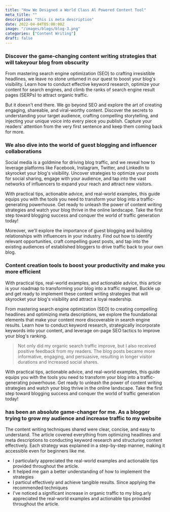 ```yaml
---
title: "How We Designed a World Class Al Powered Content Tool"
meta_title: ""
description: "this is meta description"
date: 2022-04-04T05:00:00Z
image: "/images/blogs/blog-3.png"
categories: ["Content Writing"]
draft: false
---
```


### Discover the game-changing content writing strategies that will takeyour blog from obscurity

From mastering search engine optimization (SEO) to crafting irresistible headlines, we leave no stone unturned in our quest to boost your blog's visibility. Learn how to conduct effective keyword research, optimize your content for search engines, and climb the ranks of search engine result pages (SERPs) to attract organic traffic.

But it doesn't end there. We go beyond SEO and explore the art of creating engaging, shareable, and viral-worthy content. Discover the secrets to understanding your target audience, crafting compelling storytelling, and injecting your unique voice into every piece you publish. Capture your readers' attention from the very first sentence and keep them coming back for more.

### We also dive into the world of guest blogging and influencer collaborations

Social media is a goldmine for driving blog traffic, and we reveal how to leverage platforms like Facebook, Instagram, Twitter, and LinkedIn to skyrocket your blog's visibility. Uncover strategies to optimize your posts for social sharing, engage with your audience, and tap into the vast networks of influencers to expand your reach and attract new visitors.

With practical tips, actionable advice, and real-world examples, this guide equips you with the tools you need to transform your blog into a traffic-generating powerhouse. Get ready to unleash the power of content writing strategies and watch your blog thrive in the online landscape. Take the first step toward blogging success and conquer the world of traffic generation today!

Moreover, we'll explore the importance of guest blogging and building relationships with influencers in your industry. Find out how to identify relevant opportunities, craft compelling guest posts, and tap into the existing audiences of established bloggers to drive traffic back to your own blog.

### Content creation tools to boost your productivity and make you more efficient

With practical tips, real-world examples, and actionable advice, this article is your roadmap to transforming your blog into a traffic magnet. Buckle up and get ready to implement these content writing strategies that will skyrocket your blog's visibility and attract a loyal readership.

From mastering search engine optimization (SEO) to creating compelling headlines and optimizing meta descriptions, we explore the foundational elements that make your content more discoverable in search engine results. Learn how to conduct keyword research, strategically incorporate keywords into your content, and leverage on-page SEO tactics to improve your blog's ranking.

> Not only did my organic search traffic improve, but I also received positive feedback from my readers. The blog posts became more informative, engaging, and persuasive, resulting in longer visitor durations and increased social shares.

With practical tips, actionable advice, and real-world examples, this guide equips you with the tools you need to transform your blog into a traffic-generating powerhouse. Get ready to unleash the power of content writing strategies and watch your blog thrive in the online landscape. Take the first step toward blogging success and conquer the world of traffic generation today!

### has been an absolute game-changer for me. As a blogger trying to grow my audience and increase traffic to my website

The content writing techniques shared were clear, concise, and easy to understand. The article covered everything from optimizing headlines and meta descriptions to conducting keyword research and structuring content effectively. Each strategy was explained in a step-by-step manner, making it accessible even for beginners like me.

- I particularly appreciated the real-world examples and actionable tips provided throughout the article.
- It helped me gain a better understanding of how to implement the strategies
- I particul effectively and achieve tangible results. Since applying the recommended techniques
- I've noticed a significant increase in organic traffic to my blog.arly appreciated the real-world examples and actionable tips provided throughout the article.
